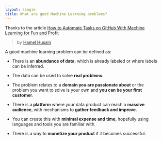 ```yaml
---
layout: single
title: What are good Machine Learning problems?
---
```


Thanks to the article [How to Automate Tasks on GitHub With Machine Learning for Fun and Profit](https://towardsdatascience.com/mlapp-419f90e8f007)

> by [Hamel Husain](https://towardsdatascience.com/@hamelhusain)

A good machine learning problem can be defined as:

* There is an **abundance of data**, which is already labeled or where labels can be inferred.

* The data can be used to solve **real problems**.

* The problem relates to a **domain you are passionate about** or the problem you want to solve is your own and **you can be your first customer**.

* There is a **platform** where your data product can reach a **massive audience**, with mechanisms to **gather feedback and improve**.

* You can create this with **minimal expense and time**, hopefully using languages and tools you are familiar with.

* There is a way to **monetize your product** if it becomes successful.